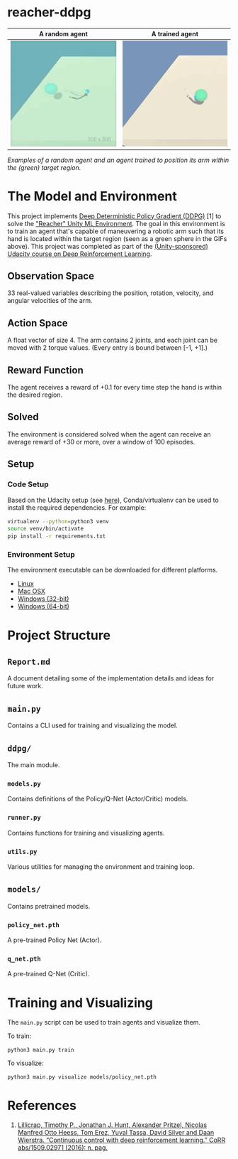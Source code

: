 # reacher-ddpg

A random agent             |  A trained agent
:-------------------------:|:-------------------------:
![trained agent](images/random.gif) | ![random agent](images/trained.gif)

*Examples of a random agent and an agent trained to position its arm within the (green) target region.*

# The Model and Environment
This project implements [Deep Deterministic Policy Gradient (DDPG)](https://spinningup.openai.com/en/latest/algorithms/ddpg.html) [1]
to solve the ["Reacher" Unity ML Environment](https://github.com/Unity-Technologies/ml-agents/blob/master/docs/Learning-Environment-Examples.md#reacher).
The goal in this environment is to train an agent that's capable of maneuvering a robotic arm such that its hand is
located within the target region (seen as a green sphere in the GIFs above). This project was completed as part of the
[(Unity-sponsored) Udacity course on Deep Reinforcement Learning](https://unity3d.com/learn/drl-nanodegree).

## Observation Space
33 real-valued variables describing the position, rotation, velocity, and angular velocities of the arm. 

## Action Space
A float vector of size 4. The arm contains 2 joints, and each joint can be moved with 2 torque values. (Every entry is
bound between [-1, +1].)

## Reward Function
The agent receives a reward of +0.1 for every time step the hand is within the desired region.

## Solved
The environment is considered solved when the agent can receive an average reward of +30 or more, over a window of 100
episodes.

## Setup
### Code Setup
Based on the Udacity setup (see [here](https://github.com/udacity/deep-reinforcement-learning/tree/55474449a112fa72323f484c4b7a498c8dc84be1#dependencies)),
Conda/virtualenv can be used to install the required dependencies. For example:
```bash
virtualenv --python=python3 venv
source venv/bin/activate
pip install -r requirements.txt
```

### Environment Setup
The environment executable can be downloaded for different platforms.
- [Linux](https://s3-us-west-1.amazonaws.com/udacity-drlnd/P2/Reacher/one_agent/Reacher_Linux.zip)
- [Mac OSX](https://s3-us-west-1.amazonaws.com/udacity-drlnd/P2/Reacher/one_agent/Reacher.app.zip) 
- [Windows (32-bit)](https://s3-us-west-1.amazonaws.com/udacity-drlnd/P2/Reacher/one_agent/Reacher_Windows_x86.zip)
- [Windows (64-bit)](https://s3-us-west-1.amazonaws.com/udacity-drlnd/P2/Reacher/one_agent/Reacher_Windows_x86_64.zip)

# Project Structure
## `Report.md`
A document detailing some of the implementation details and ideas for future work.

## `main.py`
Contains a CLI used for training and visualizing the model.

## `ddpg/`
The main module.
### `models.py`
Contains definitions of the Policy/Q-Net (Actor/Critic) models.
### `runner.py`
Contains functions for training and visualizing agents.
### `utils.py`
Various utilities for managing the environment and training loop.

## `models/`
Contains pretrained models.
### `policy_net.pth`
A pre-trained Policy Net (Actor).
### `q_net.pth`
A pre-trained Q-Net (Critic).

# Training and Visualizing
The `main.py` script can be used to train agents and visualize them.

To train:
```
python3 main.py train
```

To visualize:
```
python3 main.py visualize models/policy_net.pth
```

# References
1. [Lillicrap, Timothy P., Jonathan J. Hunt, Alexander Pritzel, Nicolas Manfred Otto Heess, Tom Erez, Yuval Tassa, David Silver and Daan Wierstra. “Continuous control with deep reinforcement learning.” CoRR abs/1509.02971 (2016): n. pag.](https://www.semanticscholar.org/paper/Continuous-control-with-deep-reinforcement-learning-Lillicrap-Hunt/024006d4c2a89f7acacc6e4438d156525b60a98f)
